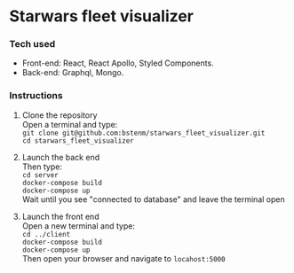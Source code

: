 # Starwars fleet visualizer

### Tech used
  - Front-end: React, React Apollo, Styled Components.
  - Back-end: Graphql, Mongo.
  
### Instructions
  1. Clone the repository  
    Open a terminal and type:  
  ```git clone git@github.com:bstenm/starwars_fleet_visualizer.git```  
  ```cd starwars_fleet_visualizer```  
  
  2. Launch the back end  
    Then type:  
  ```cd server```  
  ```docker-compose build```  
  ```docker-compose up```  
    Wait until you see "connected to database" and leave the terminal open  
  
  3. Launch the front end  
    Open a new terminal and type:  
  ```cd ../client```  
  ```docker-compose build```  
  ```docker-compose up```  
    Then open your browser and navigate to ```locahost:5000```
  
